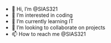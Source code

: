 - 👋 Hi, I’m @SIAS321
- 👀 I’m interested in coding
- 🌱 I’m currently learning IT
- 💞️ I’m looking to collaborate on projects
- 📫 How to reach me @SIAS321

<!---
SIAS321/SIAS321 is a ✨ special ✨ repository because its `README.md` (this file) appears on your GitHub profile.
You can click the Preview link to take a look at your changes.
--->
